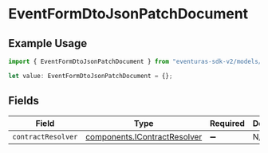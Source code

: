# EventFormDtoJsonPatchDocument

## Example Usage

```typescript
import { EventFormDtoJsonPatchDocument } from "eventuras-sdk-v2/models/components";

let value: EventFormDtoJsonPatchDocument = {};
```

## Fields

| Field                                                                        | Type                                                                         | Required                                                                     | Description                                                                  |
| ---------------------------------------------------------------------------- | ---------------------------------------------------------------------------- | ---------------------------------------------------------------------------- | ---------------------------------------------------------------------------- |
| `contractResolver`                                                           | [components.IContractResolver](../../models/components/icontractresolver.md) | :heavy_minus_sign:                                                           | N/A                                                                          |
